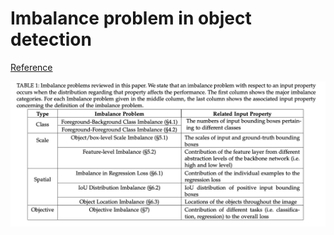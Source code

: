 # Imbalance problem in object detection

[Reference](https://arxiv.org/pdf/1909.00169.pdf)

![img](../.gitbook/assets/imbalance_1.jpg)
